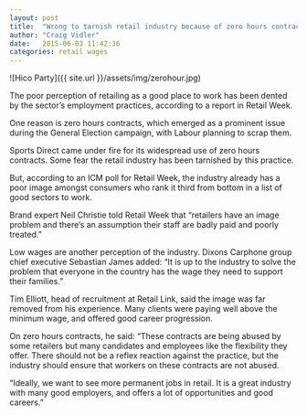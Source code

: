 ```yaml
---
layout: post
title:  "Wrong to tarnish retail industry because of zero hours contracts"
author: "Craig Vidler"
date:   2015-06-03 11:42:36
categories: retail wages
---
```


![Hico Party]({{ site.url }}/assets/img/zerohour.jpg)

The poor perception of retailing as a good place to work has been dented by the sector’s employment practices, according to a report in Retail Week.

One reason is zero hours contracts, which emerged as a prominent issue during the General Election campaign, with Labour planning to scrap them.

Sports Direct came under fire for its widespread use of zero hours contracts. Some fear the retail industry has been tarnished by this practice.

But, according to an ICM poll for Retail Week, the industry already has a poor image amongst consumers who rank it third from bottom in a list of good sectors to work.

Brand expert Neil Christie told Retail Week that “retailers have an image problem and there’s an assumption their staff are badly paid and poorly treated.”

Low wages are another perception of the industry. Dixons Carphone group chief executive Sebastian James added: “It is up to the industry to solve the problem that everyone in the country has the wage they need to support their families.”

Tim Elliott, head of recruitment at Retail Link, said the image was far removed from his experience. Many clients were paying well above the minimum wage, and offered good career progression. 

On zero hours contracts, he said: “These contracts are being abused by some retailers but many candidates and employees like the flexibility they offer. There should not be a reflex reaction against the practice, but the industry should ensure that workers on these contracts are not abused. 

“Ideally, we want to see more permanent jobs in retail. It is a great industry with many good employers, and offers a lot of opportunities and good careers.”

